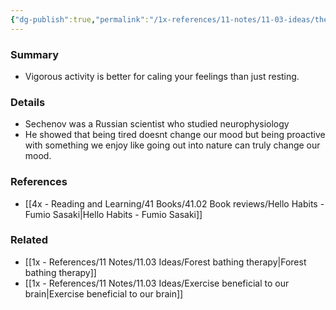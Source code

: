 ```yaml
---
{"dg-publish":true,"permalink":"/1x-references/11-notes/11-03-ideas/the-sechenov-effect-vigorous-exercise-is-better-than-resting-for-calming-us/","title":"The Sechenov Effect","created":"2023-01-21T00:17:01.000+03:00","updated":"2025-07-08T20:58:27.497+03:00"}
---
```



### Summary
- Vigorous activity is better for caling your feelings than just resting.

### Details
- Sechenov was a Russian scientist who studied neurophysiology
- He showed that being tired doesnt change our mood but being proactive with something we enjoy like going out into nature can truly change our mood.

### References
- [[4x - Reading and Learning/41 Books/41.02 Book reviews/Hello Habits - Fumio Sasaki\|Hello Habits - Fumio Sasaki]]

### Related
- [[1x - References/11 Notes/11.03 Ideas/Forest bathing therapy\|Forest bathing therapy]]
- [[1x - References/11 Notes/11.03 Ideas/Exercise beneficial to our brain\|Exercise beneficial to our brain]]
